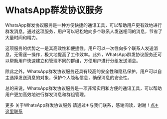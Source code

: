 # WhatsApp群发协议服务

WhatsApp群发协议服务是一种方便快捷的通讯工具，可以帮助用户更有效地进行群发消息。通过这项服务，用户可以轻松地向多个联系人发送相同的消息，节省了大量时间和精力。

这项服务的优势之一是其高效性和便捷性。用户可以一次性向多个联系人发送消息，无需逐一操作，极大地提高了工作效率。此外，WhatsApp群发协议服务还可以帮助用户快速建立和管理不同的群组，方便用户进行分组发送消息。

除此之外，WhatsApp群发协议服务还具有较高的安全性和隐私保护。用户可以自主选择发送消息的对象，保护个人隐私信息，确保消息的安全性。

总的来说，WhatsApp群发协议服务是一项非常实用和方便的通讯工具，可以帮助用户更加高效地进行群发消息和群组管理。

更多 关于WhatsApp群发协议服务 请通过✈与我们联系，感谢阅读，谢谢！[点✈这里联系](https://abc.k02.cc)